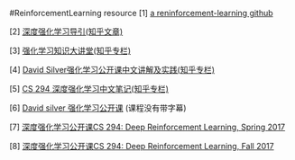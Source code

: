#ReinforcementLearning resource
[1] [a reninforcement-learning github](https://github.com/dennybritz/reinforcement-learning)

[2] [深度强化学习导引(知乎文章)](https://zhuanlan.zhihu.com/p/21498750)

[3] [强化学习知识大讲堂(知乎专栏)](https://zhuanlan.zhihu.com/sharerl)

[4] [David Silver强化学习公开课中文讲解及实践(知乎专栏)](https://zhuanlan.zhihu.com/reinforce)

[5] [CS 294 深度强化学习中文笔记(知乎专栏)](https://zhuanlan.zhihu.com/c_125238795)

[6] [David silver 强化学习公开课](https://www.youtube.com/watch?v=2pWv7GOvuf0&list=PL7-jPKtc4r78-wCZcQn5IqyuWhBZ8fOxT) (课程没有带字幕)

[7] [深度强化学习公开课CS 294: Deep Reinforcement Learning, Spring 2017](http://rll.berkeley.edu/deeprlcoursesp17/)

[8] [深度强化学习公开课CS 294: Deep Reinforcement Learning, Fall 2017](http://rll.berkeley.edu/deeprlcourse/)